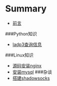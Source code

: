 ﻿# Summary

* [前言](README.md)

###Python知识
* [ladp3查询信息](./python/ladp3查询信息.md)

###Linux知识
* [源码安装nginx](./linux/源码安装nginx.md)
* [安装mysql](./linux/安装mysql.md)
###杂谈
* [搭建shadowsocks](./other/搭建shadowsocks.md)




